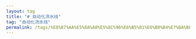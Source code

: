 ```yaml
---
layout: tag
title: "# 自动化流水线"
tag: "自动化流水线"
permalink: /tags/%E8%87%AA%E5%8A%A8%E5%8C%96%E6%B5%81%E6%B0%B4%E7%BA%BF/
---
```

